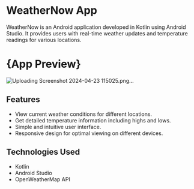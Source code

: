 # WeatherNow App

WeatherNow is an Android application developed in Kotlin using Android Studio. It provides users with real-time weather updates and temperature readings for various locations.
# {App Preview}
![Uploading Screenshot 2024-04-23 115025.png…]()



## Features

- View current weather conditions for different locations.
- Get detailed temperature information including highs and lows.
- Simple and intuitive user interface.
- Responsive design for optimal viewing on different devices.

## Technologies Used

- Kotlin
- Android Studio
- OpenWeatherMap API

